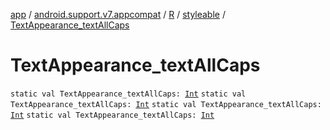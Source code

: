 [app](../../../index.md) / [android.support.v7.appcompat](../../index.md) / [R](../index.md) / [styleable](index.md) / [TextAppearance_textAllCaps](.)

# TextAppearance_textAllCaps

`static val TextAppearance_textAllCaps: `[`Int`](https://kotlinlang.org/api/latest/jvm/stdlib/kotlin/-int/index.html)
`static val TextAppearance_textAllCaps: `[`Int`](https://kotlinlang.org/api/latest/jvm/stdlib/kotlin/-int/index.html)
`static val TextAppearance_textAllCaps: `[`Int`](https://kotlinlang.org/api/latest/jvm/stdlib/kotlin/-int/index.html)
`static val TextAppearance_textAllCaps: `[`Int`](https://kotlinlang.org/api/latest/jvm/stdlib/kotlin/-int/index.html)
